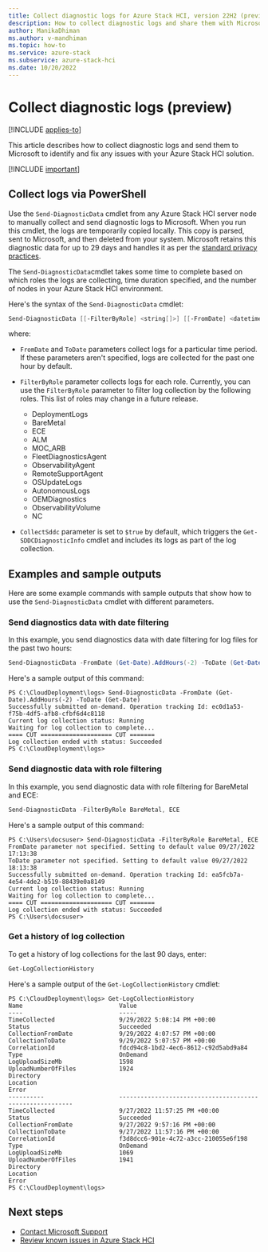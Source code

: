 ```yaml
---
title: Collect diagnostic logs for Azure Stack HCI, version 22H2 (preview)
description: How to collect diagnostic logs and share them with Microsoft.
author: ManikaDhiman
ms.author: v-mandhiman
ms.topic: how-to
ms.service: azure-stack
ms.subservice: azure-stack-hci
ms.date: 10/20/2022
---
```


# Collect diagnostic logs (preview)

[!INCLUDE [applies-to](../../includes/hci-applies-to-supplemental-package.md)]

This article describes how to collect diagnostic logs and send them to Microsoft to identify and fix any issues with your Azure Stack HCI solution.

[!INCLUDE [important](../../includes/hci-preview.md)]

## Collect logs via PowerShell

Use the `Send-DiagnosticData` cmdlet from any Azure Stack HCI server node to manually collect and send diagnostic logs to Microsoft. When you run this cmdlet, the logs are temporarily copied locally. This copy is parsed, sent to Microsoft, and then deleted from your system. Microsoft retains this diagnostic data for up to 29 days and handles it as per the [standard privacy practices](https://privacy.microsoft.com/).

The `Send-DiagnosticData`cmdlet takes some time to complete based on which roles the logs are collecting, time duration specified, and the number of nodes in your Azure Stack HCI environment.

Here's the syntax of the `Send-DiagnosticData` cmdlet:

```powershell
Send-DiagnosticData [[-FilterByRole] <string[]>] [[-FromDate] <datetime>] [[-ToDate] <datetime>] [[-CollectSddc] <bool>]  [<CommonParameters>]
```

where: 

- `FromDate` and `ToDate` parameters collect logs for a particular time period. If these parameters aren't specified, logs are collected for the past one hour by default.

- `FilterByRole` parameter collects logs for each role. Currently, you can use the `FilterByRole` parameter to filter log collection by the following roles. This list of roles may change in a future release.

  - DeploymentLogs
  - BareMetal
  - ECE
  - ALM
  - MOC_ARB
  - FleetDiagnosticsAgent
  - ObservabilityAgent
  - RemoteSupportAgent
  - OSUpdateLogs
  - AutonomousLogs
  - OEMDiagnostics
  - ObservabilityVolume
  - NC 

- `CollectSddc` parameter is set to `$true` by default, which triggers the `Get-SDDCDiagnosticInfo` cmdlet and includes its logs as part of the log collection.

## Examples and sample outputs

Here are some example commands with sample outputs that show how to use the `Send-DiagnosticData` cmdlet with different parameters.

### Send diagnostics data with date filtering

In this example, you send diagnostics data with date filtering for log files for the past two hours:

   ```powershell
   Send-DiagnosticData -FromDate (Get-Date).AddHours(-2) -ToDate (Get-Date)
   ```

   Here's a sample output of this command:

   ```output
   PS C:\CloudDeployment\logs> Send-DiagnosticData -FromDate (Get-Date).AddHours(-2) -ToDate (Get-Date)
   Successfully submitted on-demand. Operation tracking Id: ec0d1a53-f75b-4df5-afb8-cfbf6d4c8118
   Current log collection status: Running
   Waiting for log collection to complete...
   ==== CUT ==================== CUT =======
   Log collection ended with status: Succeeded
   PS C:\CloudDeployment\logs>
   ```

### Send diagnostic data with role filtering

In this example, you send diagnostic data with role filtering for BareMetal and ECE:

   ```powershell
   Send-DiagnosticData -FilterByRole BareMetal, ECE
   ```

   Here's a sample output of this command:

   ```output
   PS C:\Users\docsuser> Send-DiagnosticData -FilterByRole BareMetal, ECE
   FromDate parameter not specified. Setting to default value 09/27/2022 17:13:38
   ToDate parameter not specified. Setting to default value 09/27/2022 18:13:38
   Successfully submitted on-demand. Operation tracking Id: ea5fcb7a-4e54-4de2-b519-88439e0a8149
   Current log collection status: Running
   Waiting for log collection to complete...
   ==== CUT ==================== CUT =======
   Log collection ended with status: Succeeded
   PS C:\Users\docsuser>
   ```

### Get a history of log collection

To get a history of log collections for the last 90 days, enter:

   ```powershell
   Get-LogCollectionHistory  
   ```

   Here's a sample output of the `Get-LogCollectionHistory` cmdlet:

   ```output
   PS C:\CloudDeployment\logs> Get-LogCollectionHistory
   Name                           Value
   ----                           -----
   TimeCollected                  9/29/2022 5:08:14 PM +00:00
   Status                         Succeeded
   CollectionFromDate             9/29/2022 4:07:57 PM +00:00
   CollectionToDate               9/29/2022 5:07:57 PM +00:00
   CorrelationId                  fdcd94c8-1bd2-4ec6-8612-c92d5abd9a84
   Type                           OnDemand
   LogUploadSizeMb                1598
   UploadNumberOfFiles            1924
   Directory
   Location
   Error
   ----------                     ---------------------------------------------------------
   TimeCollected                  9/27/2022 11:57:25 PM +00:00
   Status                         Succeeded
   CollectionFromDate             9/27/2022 9:57:16 PM +00:00
   CollectionToDate               9/27/2022 11:57:16 PM +00:00
   CorrelationId                  f3d8dcc6-901e-4c72-a3cc-210055e6f198
   Type                           OnDemand
   LogUploadSizeMb                1069
   UploadNumberOfFiles            1941
   Directory
   Location
   Error
   PS C:\CloudDeployment\logs>
   ```

## Next steps

- [Contact Microsoft Support](get-support.md)
- [Review known issues in Azure Stack HCI](../../hci/hci-known-issues.md)